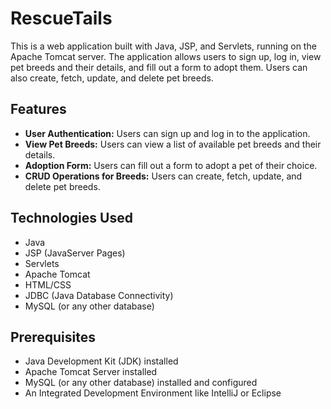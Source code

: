 # RescueTails

This is a web application built with Java, JSP, and Servlets, running on the Apache Tomcat server. The application allows users to sign up, log in, view pet breeds and their details, and fill out a form to adopt them. Users can also create, fetch, update, and delete pet breeds.

## Features

- **User Authentication:** Users can sign up and log in to the application.
- **View Pet Breeds:** Users can view a list of available pet breeds and their details.
- **Adoption Form:** Users can fill out a form to adopt a pet of their choice.
- **CRUD Operations for Breeds:** Users can create, fetch, update, and delete pet breeds.

## Technologies Used

- Java
- JSP (JavaServer Pages)
- Servlets
- Apache Tomcat
- HTML/CSS
- JDBC (Java Database Connectivity)
- MySQL (or any other database)

## Prerequisites

- Java Development Kit (JDK) installed
- Apache Tomcat Server installed
- MySQL (or any other database) installed and configured
- An Integrated Development Environment like IntelliJ or Eclipse
